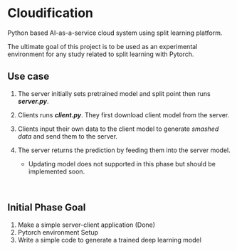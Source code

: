 # Cloudification
Python based AI-as-a-service cloud system using split learning platform.

The ultimate goal of this project is to be used as an experimental environment for any study related to split learning with Pytorch. 



## Use case

1. The server initially sets pretrained model and split point then runs ***server.py***. 

2. Clients runs ***client.py***. They first download client model from the server.

3. Clients input their own data to the client model to generate *smashed data* and send them to the server.

4. The server returns the prediction by feeding them into the server model. 

   - Updating model does not supported in this phase but should be implemented soon.

   ​	


## Initial Phase Goal

1. Make a simple server-client application (Done)
2. Pytorch environment Setup
3. Write a simple code to generate a trained deep learning model

